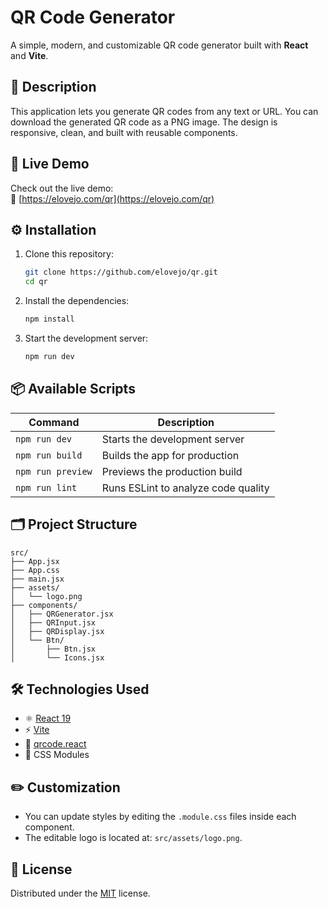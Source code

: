# QR Code Generator

A simple, modern, and customizable QR code generator built with **React** and **Vite**.

## 🧩 Description

This application lets you generate QR codes from any text or URL. You can download the generated QR code as a PNG image. The design is responsive, clean, and built with reusable components.

## 🚀 Live Demo

Check out the live demo:  
🔗 [https://elovejo.com/qr](https://elovejo.com/qr)

## ⚙️ Installation

1. Clone this repository:
   ```sh
   git clone https://github.com/elovejo/qr.git
   cd qr
   ```
2. Install the dependencies:
   ```sh
   npm install
   ```
3. Start the development server:
   ```sh
   npm run dev
   ```

## 📦 Available Scripts

| Command           | Description                             |
|-------------------|-----------------------------------------|
| `npm run dev`     | Starts the development server           |
| `npm run build`   | Builds the app for production           |
| `npm run preview` | Previews the production build           |
| `npm run lint`    | Runs ESLint to analyze code quality     |

## 🗂️ Project Structure

```
src/
├── App.jsx
├── App.css
├── main.jsx
├── assets/
│   └── logo.png
├── components/
│   ├── QRGenerator.jsx
│   ├── QRInput.jsx
│   ├── QRDisplay.jsx
│   └── Btn/
│       ├── Btn.jsx
│       └── Icons.jsx
```

## 🛠️ Technologies Used

- ⚛️ [React 19](https://react.dev/)
- ⚡ [Vite](https://vitejs.dev/)
- 🔳 [qrcode.react](https://github.com/zpao/qrcode.react)
- 🎨 CSS Modules

## ✏️ Customization

- You can update styles by editing the `.module.css` files inside each component.
- The editable logo is located at: `src/assets/logo.png`.

## 📄 License

Distributed under the [MIT](LICENSE) license.
